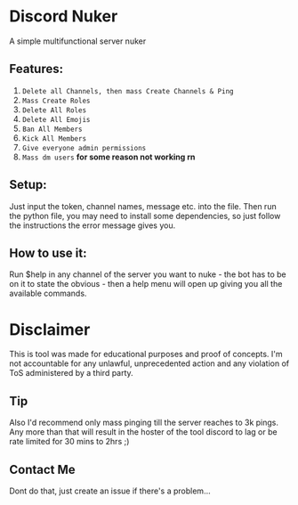 # Discord Nuker
A simple multifunctional server nuker

## Features:
1. `Delete all Channels, then mass Create Channels & Ping`
2. `Mass Create Roles`
3. `Delete All Roles`
4. `Delete All Emojis`
5. `Ban All Members`
6. `Kick All Members`
7. `Give everyone admin permissions`
8. `Mass dm users` **for some reason not working rn**

## Setup:

Just input the token, channel names, message etc. into the file.
Then run the python file, you may need to install some dependencies, so just follow the instructions the error message gives you.

## How to use it:

Run $help in any channel of the server you want to nuke - the bot has to be on it to state the obvious - then a help menu will open up giving you all the available commands.

# Disclaimer

This is tool was made for educational purposes and proof of concepts. I'm not accountable for any unlawful, unprecedented action and any violation of ToS administered by a third party.

## Tip
Also I'd recommend only mass pinging till the server reaches to 3k pings. Any more than that will result in the hoster of the tool discord to lag or be rate limited for 30 mins to 2hrs ;)

## Contact Me

Dont do that, just create an issue if there's a problem...
